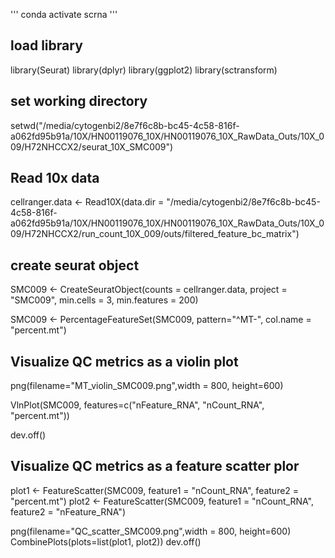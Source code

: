 '''
conda activate scrna
'''

## load library
library(Seurat)
library(dplyr)
library(ggplot2)
library(sctransform)

## set working directory
setwd("/media/cytogenbi2/8e7f6c8b-bc45-4c58-816f-a062fd95b91a/10X/HN00119076_10X/HN00119076_10X_RawData_Outs/10X_009/H72NHCCX2/seurat_10X_SMC009")


## Read 10x data

cellranger.data <- Read10X(data.dir = "/media/cytogenbi2/8e7f6c8b-bc45-4c58-816f-a062fd95b91a/10X/HN00119076_10X/HN00119076_10X_RawData_Outs/10X_009/H72NHCCX2/run_count_10X_009/outs/filtered_feature_bc_matrix")


## create seurat object
SMC009 <- CreateSeuratObject(counts = cellranger.data, project = "SMC009", min.cells = 3, min.features = 200)

SMC009 <- PercentageFeatureSet(SMC009, pattern="^MT-", col.name = "percent.mt")

## Visualize QC metrics as a violin plot
png(filename="MT_violin_SMC009.png",width = 800, height=600)

VlnPlot(SMC009, features=c("nFeature_RNA", "nCount_RNA", "percent.mt"))

dev.off()

## Visualize QC metrics as a feature scatter plor

plot1 <- FeatureScatter(SMC009, feature1 = "nCount_RNA", feature2 = "percent.mt")
plot2 <- FeatureScatter(SMC009, feature1 = "nCount_RNA", feature2 = "nFeature_RNA")

png(filename="QC_scatter_SMC009.png",width = 800, height=600)
CombinePlots(plots=list(plot1, plot2))
dev.off()
